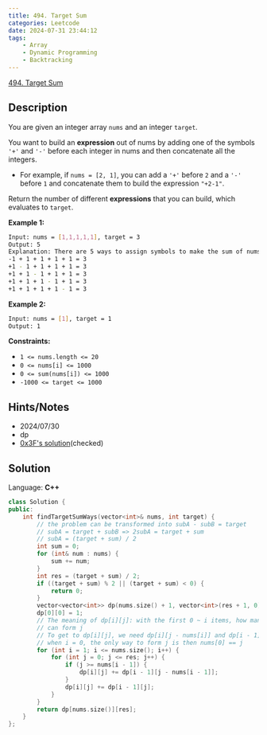 ```yaml
---
title: 494. Target Sum
categories: Leetcode
date: 2024-07-31 23:44:12
tags:
    - Array
    - Dynamic Programming
    - Backtracking
---
```


[494. Target Sum](https://leetcode.com/problems/target-sum/description/)

## Description

You are given an integer array `nums` and an integer `target`.

You want to build an **expression** out of nums by adding one of the symbols `'+'` and `'-'` before each integer in nums and then concatenate all the integers.

- For example, if `nums = [2, 1]`, you can add a `'+'` before `2` and a `'-'` before `1` and concatenate them to build the expression `"+2-1"`.

Return the number of different **expressions** that you can build, which evaluates to `target`.

**Example 1:**

```bash
Input: nums = [1,1,1,1,1], target = 3
Output: 5
Explanation: There are 5 ways to assign symbols to make the sum of nums be target 3.
-1 + 1 + 1 + 1 + 1 = 3
+1 - 1 + 1 + 1 + 1 = 3
+1 + 1 - 1 + 1 + 1 = 3
+1 + 1 + 1 - 1 + 1 = 3
+1 + 1 + 1 + 1 - 1 = 3
```

**Example 2:**

```bash
Input: nums = [1], target = 1
Output: 1
```

**Constraints:**

- `1 <= nums.length <= 20`
- `0 <= nums[i] <= 1000`
- `0 <= sum(nums[i]) <= 1000`
- `-1000 <= target <= 1000`

## Hints/Notes

- 2024/07/30
- dp
- [0x3F's solution](https://leetcode.cn/problems/target-sum/solutions/2119041/jiao-ni-yi-bu-bu-si-kao-dong-tai-gui-hua-s1cx/)(checked)

## Solution

Language: **C++**

```C++
class Solution {
public:
    int findTargetSumWays(vector<int>& nums, int target) {
        // the problem can be transformed into subA - subB = target
        // subA = target + subB => 2subA = target + sum
        // subA = (target + sum) / 2
        int sum = 0;
        for (int& num : nums) {
            sum += num;
        }
        int res = (target + sum) / 2;
        if ((target + sum) % 2 || (target + sum) < 0) {
            return 0;
        }
        vector<vector<int>> dp(nums.size() + 1, vector<int>(res + 1, 0));
        dp[0][0] = 1;
        // The meaning of dp[i][j]: with the first 0 ~ i items, how many ways we
        // can form j
        // To get to dp[i][j], we need dp[i][j - nums[i]] and dp[i - 1][j]
        // when i = 0, the only way to form j is then nums[0] == j
        for (int i = 1; i <= nums.size(); i++) {
            for (int j = 0; j <= res; j++) {
                if (j >= nums[i - 1]) {
                    dp[i][j] += dp[i - 1][j - nums[i - 1]];
                }
                dp[i][j] += dp[i - 1][j];
            }
        }
        return dp[nums.size()][res];
    }
};
```
